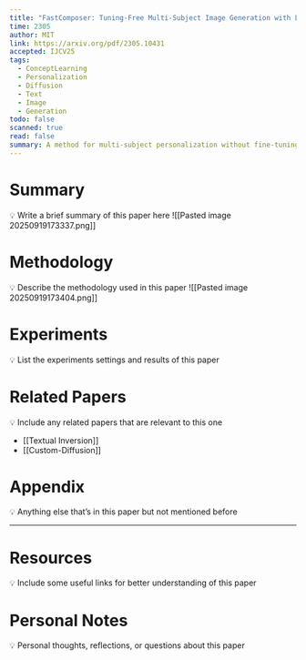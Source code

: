 ```yaml
---
title: "FastComposer: Tuning-Free Multi-Subject Image Generation with Localized Attention"
time: 2305
author: MIT
link: https://arxiv.org/pdf/2305.10431
accepted: IJCV25
tags:
  - ConceptLearning
  - Personalization
  - Diffusion
  - Text
  - Image
  - Generation
todo: false
scanned: true
read: false
summary: A method for multi-subject personalization without fine-tuning using localized attention.
---
```

# Summary
💡 Write a brief summary of this paper here
![[Pasted image 20250919173337.png]]
# Methodology
💡 Describe the methodology used in this paper
![[Pasted image 20250919173404.png]]
# Experiments
💡 List the experiments settings and results of this paper

# Related Papers
💡 Include any related papers that are relevant to this one
- [[Textual Inversion]]
- [[Custom-Diffusion]]
# Appendix
💡 Anything else that’s in this paper but not mentioned before

---
# Resources
💡 Include some useful links for better understanding of this paper

# Personal Notes
💡 Personal thoughts, reflections, or questions about this paper